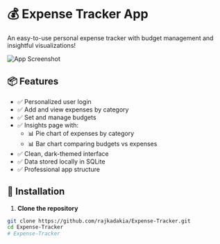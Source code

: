 # 💰 Expense Tracker App

An easy-to-use personal expense tracker with budget management and insightful visualizations!

![App Screenshot](https://github.com/rajkadakia/Expense-Tracker/raw/main/screenshot.png)

## 📦 Features

- ✅ Personalized user login
- ✅ Add and view expenses by category
- ✅ Set and manage budgets
- ✅ Insights page with:
  - 📊 Pie chart of expenses by category
  - 📊 Bar chart comparing budgets vs expenses
- ✅ Clean, dark-themed interface
- ✅ Data stored locally in SQLite
- ✅ Professional app structure

## 🚀 Installation

1. **Clone the repository**

```bash
git clone https://github.com/rajkadakia/Expense-Tracker.git
cd Expense-Tracker
# Expense-Tracker
